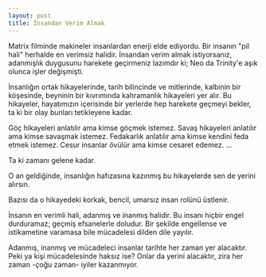 ```yaml
---
layout: post
title: İnsandan Verim Almak
---
```


Matrix filminde makineler insanlardan enerji elde ediyordu. Bir insanın "pil hali" herhalde en verimsiz halidir. İnsandan verim almak istiyorsanız, adanmışlık duygusunu harekete geçirmeniz lazımdır ki; Neo da Trinity'e aşık olunca işler değişmişti.

İnsanlığın ortak hikayelerinde, tarih bilincinde ve mitlerinde, kalbinin bir köşesinde, beyninin bir kıvrımında kahramanlık hikayeleri yer alır. Bu hikayeler, hayatımızın içerisinde bir yerlerde hep harekete geçmeyi bekler, ta ki bir olay bunları tetikleyene kadar.

Göç hikayeleri anlatılır ama kimse göçmek istemez.
Savaş hikayeleri anlatılır ama kimse savaşmak istemez.
Fedakarlık anlatılır ama kimse kendini feda etmek istemez.
Cesur insanlar övülür ama kimse cesaret edemez.
...

Ta ki zamanı gelene kadar.

O an geldiğinde, insanlığın hafızasına kazınmış bu hikayelerde sen de yerini alırsın.

Bazısı da o hikayedeki korkak, bencil, umarsız insan rolünü üstlenir.

İnsanın en verimli hali, adanmış ve inanmış halidir. Bu insanı hiçbir engel durduramaz; geçmiş efsanelerle doludur. Bir şekilde engellense ve istikametine varamasa bile mücadelesi dilden dile yayılır.

Adanmış, inanmış ve mücadeleci insanlar tarihte her zaman yer alacaktır. Peki ya kişi mücadelesinde haksız ise? Onlar da yerini alacaktır, zira her zaman -çoğu zaman- iyiler kazanmıyor.